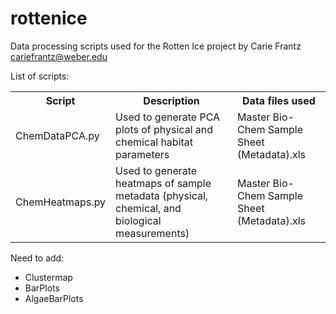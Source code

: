 # rottenice
Data processing scripts used for the Rotten Ice project
by Carie Frantz cariefrantz@weber.edu

List of scripts:

<table>
<tr><th>Script</th><th>Description</th><th>Data files used</th></tr>
<tr><td>ChemDataPCA.py</td><td>Used to generate PCA plots of physical and chemical habitat parameters</td><td>Master Bio-Chem Sample Sheet (Metadata).xls</td></tr>
<tr><td>ChemHeatmaps.py</td><td>Used to generate heatmaps of sample metadata (physical, chemical, and biological measurements)</td><td>Master Bio-Chem Sample Sheet (Metadata).xls</td></tr>
</table>

Need to add:

<ul>
<li>Clustermap</li>
<li>BarPlots</li>
<li>AlgaeBarPlots</li>
</ul>
